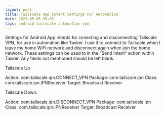 ```yaml
---
layout: post
title: Tailscale App Intent Settings For Automation
date: 2023-05-06 09:00
tags: android tailscale automation vpn 
---
```


Settings for Android App intents for conecting and disconnecting Tailscale VPN, for use in automation like Tasker.
I use it to connect to Tailscale when I leave my home WiFi network and disconnect again when join the home network.
These settings can be used to in the "Send Intent" action within Tasker. Any fields not mentioned should be left blank.

Tailscale Up

  Action: com.tailscale.ipn.CONNECT_VPN
  Package: com.tailscale.ipn
  Class: com.tailscale.ipn.IPNReceiver
  Target: Broadcast Receiver

Tailscale Down:

  Action: com.tailscale.ipn.DISCONNECT_VPN
  Package: com.tailscale.ipn
  Class: com.tailscale.ipn.IPNReceiver
  Target: Broadcast Receiver
